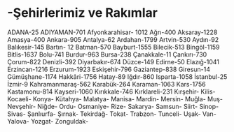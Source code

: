 # -Şehirlerimiz ve Rakımlar
ADANA-25
ADIYAMAN-701
Afyonkarahisar-	1012
Ağrı-400
Aksaray-1228
Amasya-400
Ankara-905
Antalya-62
Ardahan-1799
Artvin-530
Aydın-92
Balıkesir-145
Bartın-	12
Batman-570
Bayburt-1555
Bilecik-513
Bingöl-1159
Bitlis-1637
Bolu-741
Burdur-963
Bursa-238
Çanakkale-11
Çankırı-730
Çorum-822
Denizli-392
Diyarbakır-674
Düzce-149
Edirne-50
Elazığ-1041
Erzincan-1216
Erzurum-1923
Eskişehir-796
Gaziantep-838
Giresun-14
Gümüşhane-1174
Hakkâri-1756
Hatay-89
Iğdır-860
Isparta-1058
İstanbul-25
İzmir-9
Kahramanmaraş-562
Karabük-264
Karaman-1063
Kars-1756
Kastamonu-814
Kayseri-1060
Kırıkkale-746
Kırklareli-231
Kırşehir-
Kilis-
Kocaeli-
Konya-
Kütahya-
Malatya-
Manisa-
Mardin-
Mersin-
Muğla-
Muş-
Nevşehir-
Niğde-
Ordu-
Osmaniye-
Rize-
Sakarya-
Samsun-
Siirt-
Sinop-
Sivas-
Şanlıurfa-
Şırnak-
Tekirdağ-
Tokat-
Trabzon-
Tunceli-
Uşak-
Van-
Yalova-
Yozgat-
Zonguldak-
